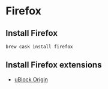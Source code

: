 # Firefox

## Install Firefox

```
brew cask install firefox
```

## Install Firefox extensions

* [uBlock Origin](https://addons.mozilla.org/en-US/firefox/addon/ublock-origin/)

